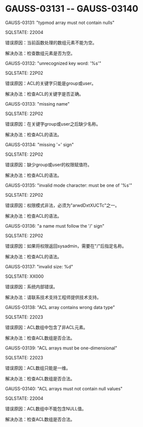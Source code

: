 # GAUSS-03131 -- GAUSS-03140

GAUSS-03131: "typmod array must not contain nulls"

SQLSTATE: 22004

错误原因：当前函数处理的数组元素不能为空。

解决办法：检查数组元素是否为空。

GAUSS-03132: "unrecognized key word: '%s'"

SQLSTATE: 22P02

错误原因：ACL的关键字只能是group或user。

解决办法：检查ACL的关键字是否正确。

GAUSS-03133: "missing name"

SQLSTATE: 22P02

错误原因：在关键字group或user之后缺少名称。

解决办法：检查ACL的语法。

GAUSS-03134: "missing '=' sign"

SQLSTATE: 22P02

错误原因：缺少group或user的权限赋值符。

解决办法：检查ACL的语法。

GAUSS-03135: "invalid mode character: must be one of '%s'"

SQLSTATE: 22P02

错误原因：权限模式非法，必须为"arwdDxtXUCTc"之一。

解决办法：检查ACL的语法。

GAUSS-03136: "a name must follow the '/' sign"

SQLSTATE: 22P02

错误原因：如果将权限返回sysadmin，需要在"/"后指定名称。

解决办法：检查ACL的语法。

GAUSS-03137: "invalid size: %d"

SQLSTATE: XX000

错误原因：系统内部错误。

解决办法：请联系技术支持工程师提供技术支持。

GAUSS-03138: "ACL array contains wrong data type"

SQLSTATE: 22023

错误原因：ACL数组中包含了非ACL元素。

解决办法：检查ACL数组是否合法。

GAUSS-03139: "ACL arrays must be one-dimensional"

SQLSTATE: 22023

错误原因：ACL数组只能是一维。

解决办法：检查ACL数组是否合法。

GAUSS-03140: "ACL arrays must not contain null values"

SQLSTATE: 22004

错误原因：ACL数组中不能包含NULL值。

解决办法：检查ACL数组是否合法。
